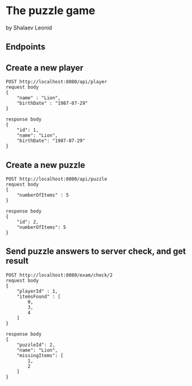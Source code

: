 # The puzzle game

by Shalaev Leonid

## Endpoints 

## Create a new player

```http request
POST http://localhost:8080/api/player
request body
{
    "name" : "Lion",
    "birthDate" : "1987-07-29"
}

response body
{
    "id": 1,
    "name": "Lion",
    "birthDate": "1987-07-29"
}
```

## Create a new puzzle

```http request
POST http://localhost:8080/api/puzzle
request body
{
    "numberOfItems" : 5
}

response body
{
    "id": 2,
    "numberOfItems": 5
}
```

## Send puzzle answers to server check, and get result 

```http request
POST http://localhost:8080/exam/check/2
request body
{
    "playerId" : 1,
    "itemsFound" : [
        0,
        3,
        4
    ]
}

response body
{
    "puzzleId": 2,
    "name": "Lion",
    "missingItems": [
        1,
        2
    ]
}
```